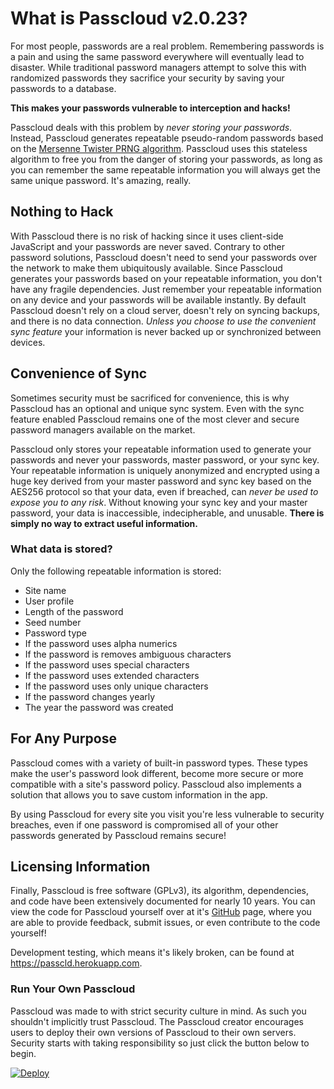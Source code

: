 # What is Passcloud v2.0.23?

For most people, passwords are a real problem. Remembering passwords is a pain and using the same password everywhere will eventually lead to disaster. While traditional password managers attempt to solve this with randomized passwords they sacrifice your security by saving your passwords to a database.

**This makes your passwords vulnerable to interception and hacks!**

Passcloud deals with this problem by _never storing your passwords_. Instead, Passcloud generates repeatable pseudo-random passwords based on the [Mersenne Twister PRNG algorithm](http://www.math.sci.hiroshima-u.ac.jp/~m-mat/MT/emt.html). Passcloud uses this stateless algorithm to free you from the danger of storing your passwords, as long as you can remember the same repeatable information you will always get the same unique password. It's amazing, really.

## Nothing to Hack

With Passcloud there is no risk of hacking since it uses client-side JavaScript and your passwords are never saved. Contrary to other password solutions, Passcloud doesn't need to send your passwords over the network to make them ubiquitously available. Since Passcloud generates your passwords based on your repeatable information, you don't have any fragile dependencies. Just remember your repeatable information on any device and your passwords will be available instantly. By default Passcloud doesn't rely on a cloud server, doesn't rely on syncing backups, and there is no data connection. _Unless you choose to use the convenient sync feature_ your information is never backed up or synchronized between devices.

## Convenience of Sync

Sometimes security must be sacrificed for convenience, this is why Passcloud has an optional and unique sync system. Even with the sync feature enabled Passcloud remains one of the most clever and secure password managers available on the market. 

Passcloud only stores your repeatable information used to generate your passwords and never your passwords, master password, or your sync key. Your repeatable information is uniquely anonymized and encrypted using a huge key derived from your master password and sync key based on the AES256 protocol so that your data, even if breached, can _never be used to expose you to any risk_. Without knowing your sync key and your master password, your data is inaccessible, indecipherable, and unusable. **There is simply no way to extract useful information.**

### What data is stored?

Only the following repeatable information is stored:
- Site name
- User profile
- Length of the password 
- Seed number
- Password type
- If the password uses alpha numerics
- If the password is removes ambiguous characters
- If the password uses special characters
- If the password uses extended characters
- If the password uses only unique characters
- If the password changes yearly
- The year the password was created 

## For Any Purpose

Passcloud comes with a variety of built-in password types. These types make the user's password look different, become more secure or more compatible with a site's password policy.
Passcloud also implements a solution that allows you to save custom information in the app.

By using Passcloud for every site you visit you're less vulnerable to security breaches, even if one password is compromised all of your other passwords generated by Passcloud remains secure!

## Licensing Information

Finally, Passcloud is free software (GPLv3), its algorithm, dependencies, and code have been extensively documented for nearly 10 years. You can view the code for Passcloud yourself over at it's [GitHub](https://github.com/spencerthayer/Passcloud) page, where you are able to provide feedback, submit issues, or even contribute to the code yourself! 

Development testing, which means it's likely broken, can be found at https://passcld.herokuapp.com.

### Run Your Own Passcloud

Passcloud was made to with strict security culture in mind. As such you shouldn't implicitly trust Passcloud. The Passcloud creator encourages users to deploy their own versions of Passcloud to their own servers. Security starts with taking responsibility so just click the button below to begin.

 [![Deploy](https://www.herokucdn.com/deploy/button.png)](https://heroku.com/deploy?template=https://github.com/spencerthayer/Passcloud)